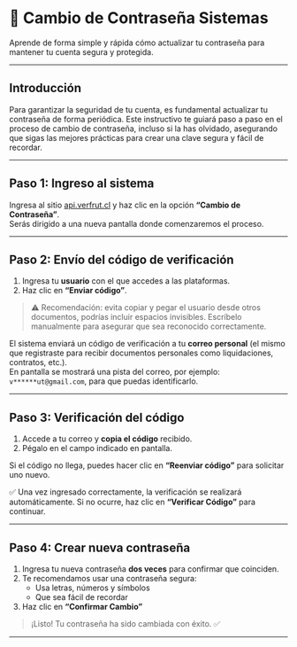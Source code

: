 # 📄 Cambio de Contraseña Sistemas

Aprende de forma simple y rápida cómo actualizar tu contraseña para mantener tu cuenta segura y protegida.

---

## Introducción

Para garantizar la seguridad de tu cuenta, es fundamental actualizar tu contraseña de forma periódica. Este instructivo te guiará paso a paso en el proceso de cambio de contraseña, incluso si la has olvidado, asegurando que sigas las mejores prácticas para crear una clave segura y fácil de recordar.

---

## Paso 1: Ingreso al sistema

Ingresa al sitio [api.verfrut.cl](https://api.verfrut.cl) y haz clic en la opción **“Cambio de Contraseña”**.  
Serás dirigido a una nueva pantalla donde comenzaremos el proceso.

---

## Paso 2: Envío del código de verificación

1. Ingresa tu **usuario** con el que accedes a las plataformas.
2. Haz clic en **“Enviar código”**.

> ⚠️ Recomendación: evita copiar y pegar el usuario desde otros documentos, podrías incluir espacios invisibles. Escríbelo manualmente para asegurar que sea reconocido correctamente.

El sistema enviará un código de verificación a tu **correo personal** (el mismo que registraste para recibir documentos personales como liquidaciones, contratos, etc.).  
En pantalla se mostrará una pista del correo, por ejemplo: `v******ut@gmail.com`, para que puedas identificarlo.

---

## Paso 3: Verificación del código

1. Accede a tu correo y **copia el código** recibido.
2. Pégalo en el campo indicado en pantalla.

Si el código no llega, puedes hacer clic en **“Reenviar código”** para solicitar uno nuevo.

✅ Una vez ingresado correctamente, la verificación se realizará automáticamente. Si no ocurre, haz clic en **“Verificar Código”** para continuar.

---

## Paso 4: Crear nueva contraseña

1. Ingresa tu nueva contraseña **dos veces** para confirmar que coinciden.
2. Te recomendamos usar una contraseña segura:
   - Usa letras, números y símbolos
   - Que sea fácil de recordar
3. Haz clic en **“Confirmar Cambio”**

> ¡Listo! Tu contraseña ha sido cambiada con éxito. ✅

---